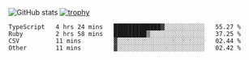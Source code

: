 ![GitHub stats](https://github-readme-stats.vercel.app/api?username=ksk001100&show_icons=true&theme=tokyonight)
[![trophy](https://github-profile-trophy.vercel.app/?username=ksk001100&theme=onedark)](https://github.com/ryo-ma/github-profile-trophy)

<!--START_SECTION:waka-->

```text
TypeScript   4 hrs 24 mins   █████████████▓░░░░░░░░░░░   55.27 %
Ruby         2 hrs 58 mins   █████████▒░░░░░░░░░░░░░░░   37.25 %
CSV          11 mins         ▓░░░░░░░░░░░░░░░░░░░░░░░░   02.44 %
Other        11 mins         ▓░░░░░░░░░░░░░░░░░░░░░░░░   02.42 %
```

<!--END_SECTION:waka-->
